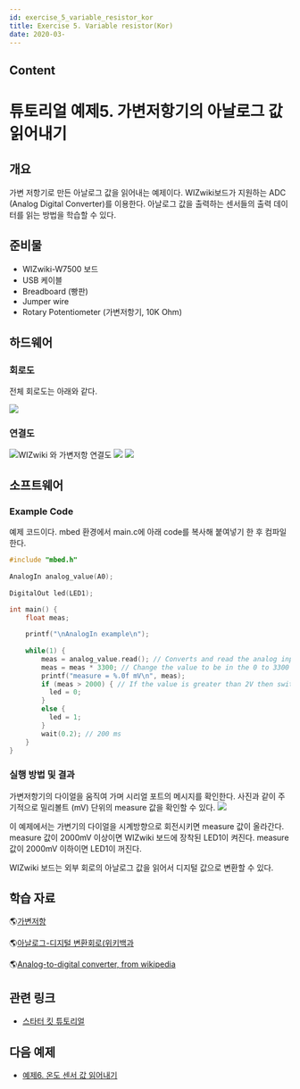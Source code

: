 ```yaml
---
id: exercise_5_variable_resistor_kor
title: Exercise 5. Variable resistor(Kor)
date: 2020-03-
---
```



## Content
# 튜토리얼 예제5. 가변저항기의 아날로그 값 읽어내기

## 개요

가변 저항기로 만든 아날로그 값을 읽어내는 예제이다. WIZwiki보드가 지원하는 ADC (Analog Digital
Converter)를 이용한다. 아날로그 값을 출력하는 센서들의 출력 데이터를 읽는 방법을 학습할 수 있다.

## 준비물

  - WIZwiki-W7500 보드
  - USB 케이블
  - Breadboard (빵판)
  - Jumper wire
  - Rotary Potentiometer (가변저항기, 10K Ohm)

## 하드웨어

### 회로도

전체 회로도는 아래와 같다.

![](/products/wizwiki_mbed_kit/kit_kr/5_potentiometer_schem.png)

### 연결도

![WIZwiki 와 가변저항 연결도](/products/wizwiki_mbed_kit/kit_kr/5_board_all.jpg)
![](/products/wizwiki_mbed_kit/kit_kr/5_board_analog1.jpg)
![](/products/wizwiki_mbed_kit/kit_kr/5_board_analog2.jpg)

## 소프트웨어

### Example Code

예제 코드이다. mbed 환경에서 main.c에 아래 code를 복사해 붙여넣기 한 후 컴파일한다.

``` c
#include "mbed.h"
 
AnalogIn analog_value(A0);
 
DigitalOut led(LED1);

int main() {
    float meas;
    
    printf("\nAnalogIn example\n");
    
    while(1) {
        meas = analog_value.read(); // Converts and read the analog input value (value from 0.0 to 1.0)
        meas = meas * 3300; // Change the value to be in the 0 to 3300 range
        printf("measure = %.0f mV\n", meas);
        if (meas > 2000) { // If the value is greater than 2V then switch the LED on
          led = 0;
        }
        else {
          led = 1;
        }
        wait(0.2); // 200 ms
    }
}
```

### 실행 방법 및 결과

가변저항기의 다이얼을 움직여 가며 시리얼 포트의 메시지를 확인한다. 사진과 같이 주기적으로 밀리볼트 (mV) 단위의 measure
값을 확인할 수 있다. ![](/products/wizwiki_mbed_kit/kit_kr/5_test_result.jpg)

이 예제에서는 가변기의 다이얼을 시계방향으로 회전시키면 measure 값이 올라간다. measure 값이 2000mV 이상이면
WIZwiki 보드에 장착된 LED1이 켜진다. measure 값이 2000mV 이하이면 LED1이 꺼진다.

WIZwiki 보드는 외부 회로의 아날로그 값을 읽어서 디지털 값으로 변환할 수 있다.

## 학습 자료

🌎[가변저항](https://ko.wikipedia.org/wiki/%EA%B0%80%EB%B3%80%EC%A0%80%ED%95%AD)

🌎[아날로그-디지털
변환회로(위키백과](https://ko.wikipedia.org/wiki/%EC%95%84%EB%82%A0%EB%A1%9C%EA%B7%B8-%EB%94%94%EC%A7%80%ED%84%B8_%EB%B3%80%ED%99%98%ED%9A%8C%EB%A1%9C)

🌎[Analog-to-digital converter, from
wikipedia](https://en.wikipedia.org/wiki/Analog-to-digital_converter)

## 관련 링크

   * [스타터 킷 튜토리얼]()

## 다음 예제

   * [예제6. 온도 센서 값 읽어내기]()
